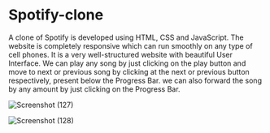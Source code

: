 # Spotify-clone
A clone of Spotify is developed using HTML, CSS and JavaScript. 
The website is completely responsive which can run smoothly on any type of cell phones. 
It is a very well-structured website with beautiful User Interface.
We can play any song by just clicking on the play button and move to next or previous song by clicking at the next or previous button respectively, present below the Progress Bar.
we can also forward the song by any amount by just clicking on the Progress Bar.

![Screenshot (127)](https://user-images.githubusercontent.com/77193746/173525970-738bfb91-dedd-473a-bfad-00d6e3fb5ed5.png)

![Screenshot (128)](https://user-images.githubusercontent.com/77193746/173526010-b0b34c8e-943e-4910-9846-8a082832b753.png)

